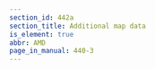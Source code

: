 ```yaml
---
section_id: 442a
section_title: Additional map data
is_element: true
abbr: AMD
page_in_manual: 440-3
---
```

